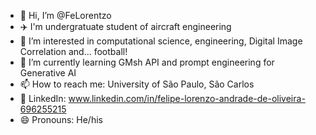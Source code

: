 - 👋 Hi, I’m @FeLorentzo
- ✈️ I'm undergratuate student of aircraft engineering
- 👀 I’m interested in computational science, engineering, Digital Image Correlation and... football!
- 🌱 I’m currently learning GMsh API and prompt engineering for Generative AI
- 📫 How to reach me: University of São Paulo, São Carlos
- 👥 LinkedIn: www.linkedin.com/in/felipe-lorenzo-andrade-de-oliveira-696255215
- 😄 Pronouns: He/his
